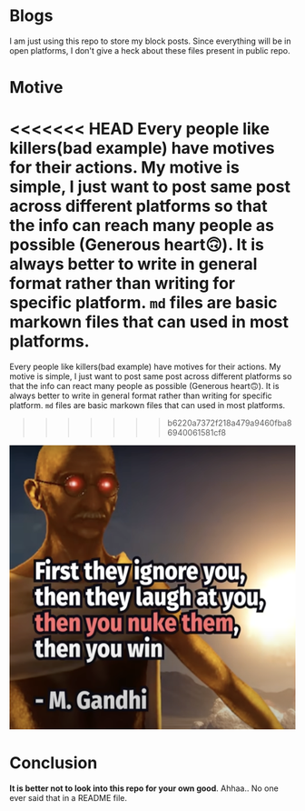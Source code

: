 # Blogs
I am just using this repo to store my block posts. Since everything will be in open platforms, I don't give a heck about these files present in public repo.

# Motive 
<<<<<<< HEAD
Every people like killers(bad example) have motives for their actions. My motive is simple, I just want to post same post across different platforms so that the info can reach many people as possible (Generous heart🙃). It is always better to write in general format rather than writing for specific platform. `md` files are basic markown files that can used in most platforms.
=======
Every people like killers(bad example) have motives for their actions. My motive is simple, I just want to post same post across different platforms so that the info can react many people as possible (Generous heart🙃). It is always better to write in general format rather than writing for specific platform. `md` files are basic markown files that can used in most platforms.
>>>>>>> b6220a7372f218a479a9460fba86940061581cf8

<img src="images/gandhiquote.png" alt="Gandhi's motivational quote Thanks to Fireship" title="Thanks to Fireship YT" style="height:500px;width:1000px">

# Conclusion
**It is better not to look into this repo for your own good**. Ahhaa.. No one ever said that in a README file. 
